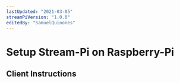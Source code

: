 ```yaml
---
lastUpdated: "2021-03-05"
streamPiVersion: "1.0.0"
editedBy: "SamuelQuinones"
---
```


# Setup Stream-Pi on Raspberry-Pi

## Client Instructions
